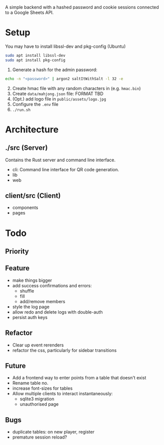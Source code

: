 A simple backend with a hashed password and cookie sessions connected to a Google Sheets API.

# Setup

You may have to install libssl-dev and pkg-config (Ubuntu)

```bash
sudo apt install libssl-dev
sudo apt install pkg-config
```

1. Generate a hash for the admin password:

```bash
echo -n "<password>" | argon2 saltItWithSalt -l 32 -e
```

2. Create hmac file with any random characters in (e.g. `hmac.bin`)
3. Create `data/mahjong.json` file:
   FORMAT TBD
4. (Opt.) add logo file in `public/assets/logo.jpg`
5. Configure the `.env` file
6. `./run.sh`

# Architecture

## ./src (Server)

Contains the Rust server and command line interface.

-   cli: Command line interface for QR code generation.
-   lib
-   web

## client/src (Client)

-   components
-   pages

# Todo

## Priority

## Feature

-   make things bigger
-   add success confirmations and errors:
    -   shuffle
    -   fill
    -   add/remove members
-   style the log page
-   allow redo and delete logs with double-auth
-   persist auth keys

## Refactor

-   Clear up event rerenders
-   refactor the css, particularly for sidebar transitions

## Future

-   Add a frontend way to enter points from a table that doesn't exist
-   Rename table no.
-   increase font-sizes for tables
-   Allow multiple clients to interact instantaneously:
    -   sqlite3 migration
    -   unauthorised page

## Bugs

-   duplicate tables: on new player, register
-   premature session reload?
